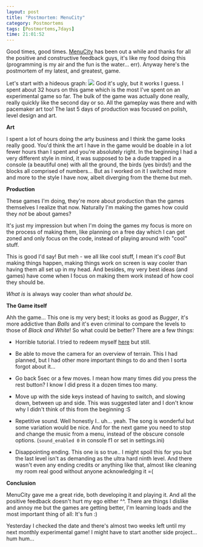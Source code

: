 ```yaml
---
layout: post
title: "Postmortem: MenuCity"
category: Postmortems
tags: [Postmortems,7days]
time: 21:01:52
---
```

Good times, good times. [MenuCity](/blog/MenuCity/) has been out a while and thanks for all the positive and constructive feedback guys, it's like my food doing this (programming is my air and the fun is the water... err). Anyway here's the postmortem of my latest, and greatest, game.

Let's start with a hideous graph:
![](/media/images/menucitygraph.png)
God it's ugly, but it works I guess. I spent about 32 hours on this game which is the most I've spent on an experimental game so far. The bulk of the game was actually done really, really quickly like the second day or so. All the gameplay was there and with pacemaker art too! The last 5 days of production was focused on polish, level design and art.

**Art**

I spent a lot of hours doing the arty business and I think the game looks really good. You'd think the art I have in the game would be doable in a lot fewer hours than I spent and you're absolutely right. In the beginning I had a very different style in mind, it was supposed to be a dude trapped in a console (a beautiful one) with all the ground, the birds (yes birds!) and the blocks all comprised of numbers... But as I worked on it I switched more and more to the style I have now, albeit diverging from the theme but meh.

**Production**

These games I'm doing, they're more about production than the games themselves I realize that now. Naturally I'm making the games how could they *not* be about games?

It's just my impression but when I'm doing the games my focus is more on the process of making them, like planning on a free day which I can get zoned and only focus on the code, instead of playing around with "cool" stuff.

This is good I'd say! But meh - we all like cool stuff, I mean it's *cool!* But making things happen, making things work on screen is way cooler than having them all set up in my head. And besides, my very best ideas (and games) have come when I focus on making them work instead of how cool they should be.

*What is* is always way cooler than *what should be.*

**The Game itself**

Ahh the game... This one is my very best; it looks as good as *Bugger*, it's more addictive than *Balls* and it's even criminal to compare the levels to those of *Black and White*! So what could be better? There are a few things:
+   Horrible tutorial. I tried to redeem myself [here](/blog/MenuCity:_Level_0_Walkthrough/) but still.

+   Be able to move the camera for an overview of terrain. This I had planned, but I had other more important things to do and then I sorta forgot about it...

+   Go back 5sec or a few moves. I mean how many times did you press the rest button? I know I did press it a dozen times too many.

+   Move up with the side keys instead of having to switch, and slowing down, between up and side. This was suggested later and I don't know why I didn't think of this from the beginning :S

+   Repetitive sound. Well honestly I.. uh... yeah. The song is wonderful but some variation would be nice. And for the next game you need to stop and change the music from a menu, instead of the obscure console options. (`sound_enabled 0` in console f1 or set in settings.ini)

+   Disappointing ending. This one is so true.. I might spoil this for you but the last level isn't as demanding as the ultra hard ninth level. And there wasn't even any ending credits or anything like that, almost like cleaning my room real good without anyone acknowledging it =(

**Conclusion**

MenuCity gave me a great ride, both developing it and playing it. And all the positive feedback doesn't hurt my ego either ^^. There are things I dislike and annoy me but the games are getting better, I'm learning loads and the most important thing of all: It's fun :)

Yesterday I checked the date and there's almost two weeks left until my next monthly experimental game! I might have to start another side project... hum hum...

